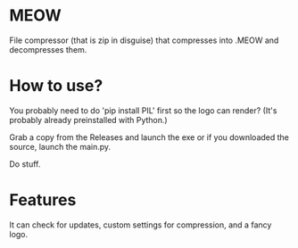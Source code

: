 # MEOW
File compressor (that is zip in disguise) that compresses into .MEOW and decompresses them.



# How to use?

You probably need to do 'pip install PIL' first so the logo can render? (It's probably already preinstalled with Python.)

Grab a copy from the Releases and launch the exe or if you downloaded the source, launch the main.py.

Do stuff.



# Features

It can check for updates, custom settings for compression, and a fancy logo.
